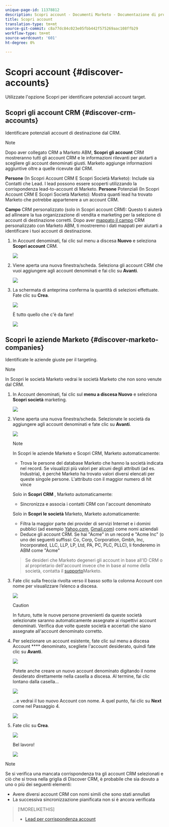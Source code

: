 ```yaml
---
unique-page-id: 11378812
description: Scopri account - Documenti Marketo - Documentazione di prodotto
title: Scopri account
translation-type: tm+mt
source-git-commit: c8a77dc84c023e05fbb442f575269aac108ffb29
workflow-type: tm+mt
source-wordcount: '601'
ht-degree: 0%

---
```



# Scopri account {#discover-accounts}

Utilizzate l&#39;opzione Scopri per identificare potenziali account target.

## Scopri gli account CRM {#discover-crm-accounts}

Identificare potenziali account di destinazione dal CRM.

>[!NOTE]
>
>Dopo aver collegato CRM a Marketo ABM, **Scopri gli account** CRM mostreranno tutti gli account CRM e le informazioni rilevanti per aiutarti a scegliere gli account denominati giusti. Marketo aggiunge informazioni aggiuntive oltre a quelle ricevute dal CRM.

**Persone** (In Scopri Account CRM E Scopri Società Marketo): Include sia Contatti che Lead. I lead possono essere scoperti utilizzando la corrispondenza [](http://docs.marketo.com/display/DOCS/Lead+to+Account+Matching)lead-to-account di Marketo. **Persone** Potenziali (In Scopri Account CRM E Scopri Società Marketo): Mostra quanti lead ha trovato Marketo che potrebbe appartenere a un account CRM.

**Campo** CRM personalizzato (solo in Scopri account CRM): Questo ti aiuterà ad allineare la tua organizzazione di vendita e marketing per la selezione di account di destinazione corretti. Dopo aver [mappato il campo](http://docs.marketo.com/x/1wnG) CRM personalizzato con Marketo ABM, ti mostreremo i dati mappati per aiutarti a identificare i tuoi account di destinazione.

1. In Account denominati, fai clic sul menu a discesa **Nuovo** e seleziona **Scopri account** CRM.

   ![](assets/disc-crm-one.png)

1. Viene aperta una nuova finestra/scheda. Seleziona gli account CRM che vuoi aggiungere agli account denominati e fai clic su **Avanti**.

   ![](assets/disc-crm-two.png)

1. La schermata di anteprima conferma la quantità di selezioni effettuate. Fate clic su **Crea**.

   ![](assets/disc-three.png)

   È tutto quello che c&#39;è da fare!

   ![](assets/disc-four.png)

## Scopri le aziende Marketo {#discover-marketo-companies}

Identificate le aziende giuste per il targeting.

>[!NOTE]
>
>In Scopri le società Marketo vedrai le società Marketo che non sono venute dal CRM.

1. In Account denominati, fai clic sul **menu a discesa Nuovo** e seleziona **Scopri società** marketing.

   ![](assets/one-1.png)

1. Viene aperta una nuova finestra/scheda. Selezionate le società da aggiungere agli account denominati e fate clic su **Avanti**.

   ![](assets/disc-comp-two.png)

   >[!NOTE]
   >
   >In Scopri le aziende Marketo e Scopri CRM, Marketo automaticamente:
   >
   > * Trova le persone del database Marketo che hanno la società indicata nel record. Se visualizzi più valori per alcuni degli attributi (ad es. Industria), è perché Marketo ha trovato valori diversi elencati per queste singole persone. L&#39;attributo con il maggior numero di hit vince
   >
   >Solo in **Scopri CRM** , Marketo automaticamente:
   >
   > * Sincronizza e associa i contatti CRM con l&#39;account denominato
   >
   >Solo in **Scopri le società** Marketo, Marketo automaticamente:
   >
   > * Filtra la maggior parte dei provider di servizi Internet e i domini pubblici (ad esempio [Yahoo.com](https://yahoo.com), [Gmail.com](https://gmail.com)) come nomi aziendali
      >
      > 
   * Deduce gli account CRM. Se hai &quot;Acme&quot; in un record e &quot;Acme Inc&quot; (o uno dei seguenti suffissi: Co, Corp, Corporation, Gmbh, Inc, Incorporated, LLC, LLP, LP, Ltd, PA, PC, PLC, PLLC), li fonderemo in ABM come &quot;Acme&quot;
   >
   >Se desideri che Marketo degeneri gli account in base all&#39;ID CRM o al proprietario dell&#39;account invece che in base al nome della società, contatta il [supporto](https://nation.marketo.com/t5/Support/ct-p/Support)Marketo.

1. Fate clic sulla freccia rivolta verso il basso sotto la colonna Account con nome per visualizzare l’elenco a discesa.

   ![](assets/disc-comp-three.png)

   >[!CAUTION]
   >
   >In futuro, tutte le nuove persone provenienti da queste società selezionate saranno automaticamente assegnate ai rispettivi account denominati. Verifica due volte queste società e accertati che siano assegnate all&#39;account denominato corretto.

1. Per selezionare un account esistente, fate clic sul menu a discesa Account **** denominato, scegliete l&#39;account desiderato, quindi fate clic su **Avanti**.

   ![](assets/disc-comp-four.png)

   Potete anche creare un nuovo account denominato digitando il nome desiderato direttamente nella casella a discesa. Al termine, fai clic lontano dalla casella...

   ![](assets/disc-comp-five.png)

   ...e vedrai il tuo nuovo Account con nome. A quel punto, fai clic su **Next** come nel Passaggio 4.

   ![](assets/disc-comp-six.png)

1. Fate clic su **Crea**.

   ![](assets/disc-comp-seven.png)

   Bel lavoro!

   ![](assets/disc-co-six.png)

>[!NOTE]
>
>Se si verifica una mancata corrispondenza tra gli account CRM selezionati e ciò che si trova nella griglia di Discover CRM, è probabile che sia dovuto a uno o più dei seguenti elementi:
>
>* Avere diversi account CRM con nomi simili che sono stati annullati
>* La successiva sincronizzazione pianificata non si è ancora verificata


>[!MORELIKETHIS]
>
>* [Lead per corrispondenza account](/help/marketo/product-docs/account-based-marketing/target/named-accounts/lead-to-account-matching.md)

